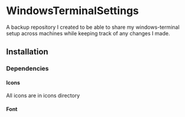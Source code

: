 # WindowsTerminalSettings
A backup repository I created to be able to share my windows-terminal setup across machines while keeping track of any changes I made.

## Installation
### Dependencies

#### Icons
All icons are in icons directory

#### Font

###
